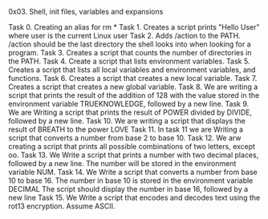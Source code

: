 0x03. Shell, init files, variables and expansions

Task 0. Creating an alias for rm *
Task 1. Creates a script prints "Hello User" where user is the current Linux user
Task 2. Adds /action to the PATH. /action should be the last directory the shell looks into when looking for a program.
Task 3. Creates a script that counts the number of directories in the PATH.
Task 4. Create a script that lists environment variables.
Task 5. Creates a script that lists all local variables and environment variables, and functions.
Task 6. Creates a script that creates a new local variable.
Task 7. Creates a script that creates a new global variable.
Task 8. We are writing a script that prints the result of the addition of 128 with the value stored in the environment variable TRUEKNOWLEDGE, followed by a new line.
Task 9. We are Writing a script that prints the result of POWER divided by DIVIDE, followed by a new line.
Task 10. We are writing a script that displays the result of BREATH to the power LOVE
Task 11. In task 11 we are Writing a script that converts a number from base 2 to base 10.
Task 12. We arw creating a script that prints all possible combinations of two letters, except oo.
Task 13. We Write a script that prints a number with two decimal places, followed by a new line. 
	 The number will be stored in the environment variable NUM.
Task 14. We Write a script that converts a number from base 10 to base 16.
	The number in base 10 is stored in the environment variable DECIMAL
	The script should display the number in base 16, followed by a new line
Task 15. We Write a script that encodes and decodes text using the rot13 encryption. Assume ASCII.


